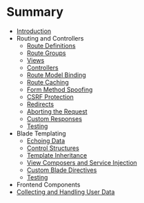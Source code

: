 # Summary

* [Introduction](README.md)
* Routing and Controllers
  * [Route Definitions](01-routes_and_controllers/01-route_definitions.md)
  * [Route Groups](01-routes_and_controllers/02-route_groups.md)
  * [Views](01-routes_and_controllers/03-views.md)
  * [Controllers](01-routes_and_controllers/04-controllers.md)
  * [Route Model Binding](01-routes_and_controllers/05-route_model_binding.md)
  * [Route Caching](01-routes_and_controllers/06-route_caching.md)
  * [Form Method Spoofing](01-routes_and_controllers/07-form_method_spoofing.md)
  * [CSRF Protection](01-routes_and_controllers/08-csrf_protection.md)
  * [Redirects](01-routes_and_controllers/09-redirects.md)
  * [Aborting the Request](01-routes_and_controllers/10-aborting_the_request.md)
  * [Custom Responses](01-routes_and_controllers/11-custom_responses.md)
  * [Testing](01-routes_and_controllers/12-testing.md)
* Blade Templating
  * [Echoing Data](02-blade_templating/01-echoing_data.md)
  * [Control Structures](02-blade_templating/02-control_structures.md)
  * [Template Inheritance](02-blade_templating/03-template_inheritance.md)
  * [View Composers and Service Injection](02-blade_templating/04-view_composers_and_service_injection.md)
  * [Custom Blade Directives](02-blade_templating/05-custom_blade_directives.md)
  * [Testing](02-blade_templating/06-testing.md)
* Frontend Components
* [Collecting and Handling User Data](collecting-and-handling-user-data.md)

